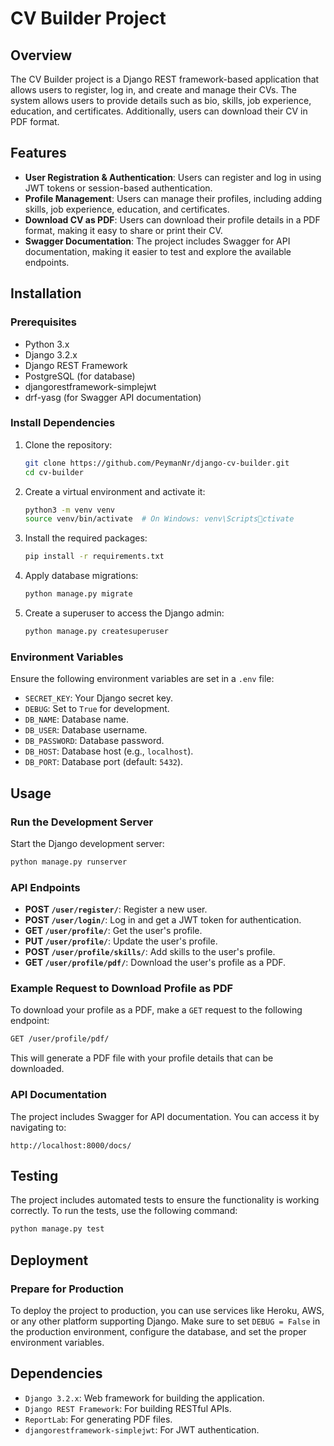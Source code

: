
# CV Builder Project

## Overview
The CV Builder project is a Django REST framework-based application that allows users to register, log in, and create and manage their CVs. The system allows users to provide details such as bio, skills, job experience, education, and certificates. Additionally, users can download their CV in PDF format.

## Features
- **User Registration & Authentication**: Users can register and log in using JWT tokens or session-based authentication.
- **Profile Management**: Users can manage their profiles, including adding skills, job experience, education, and certificates.
- **Download CV as PDF**: Users can download their profile details in a PDF format, making it easy to share or print their CV.
- **Swagger Documentation**: The project includes Swagger for API documentation, making it easier to test and explore the available endpoints.

## Installation

### Prerequisites
- Python 3.x
- Django 3.2.x
- Django REST Framework
- PostgreSQL (for database)
- djangorestframework-simplejwt
- drf-yasg (for Swagger API documentation)


### Install Dependencies
1. Clone the repository:
   ```bash
   git clone https://github.com/PeymanNr/django-cv-builder.git
   cd cv-builder
   ```

2. Create a virtual environment and activate it:
   ```bash
   python3 -m venv venv
   source venv/bin/activate  # On Windows: venv\Scriptsctivate
   ```

3. Install the required packages:
   ```bash
   pip install -r requirements.txt
   ```

4. Apply database migrations:
   ```bash
   python manage.py migrate
   ```

5. Create a superuser to access the Django admin:
   ```bash
   python manage.py createsuperuser
   ```

### Environment Variables
Ensure the following environment variables are set in a `.env` file:
- `SECRET_KEY`: Your Django secret key.
- `DEBUG`: Set to `True` for development.
- `DB_NAME`: Database name.
- `DB_USER`: Database username.
- `DB_PASSWORD`: Database password.
- `DB_HOST`: Database host (e.g., `localhost`).
- `DB_PORT`: Database port (default: `5432`).

## Usage

### Run the Development Server
Start the Django development server:
```bash
python manage.py runserver
```

### API Endpoints

- **POST `/user/register/`**: Register a new user.
- **POST `/user/login/`**: Log in and get a JWT token for authentication.
- **GET `/user/profile/`**: Get the user's profile.
- **PUT `/user/profile/`**: Update the user's profile.
- **POST `/user/profile/skills/`**: Add skills to the user's profile.
- **GET `/user/profile/pdf/`**: Download the user's profile as a PDF.

### Example Request to Download Profile as PDF
To download your profile as a PDF, make a `GET` request to the following endpoint:
```bash
GET /user/profile/pdf/
```
This will generate a PDF file with your profile details that can be downloaded.

### API Documentation
The project includes Swagger for API documentation. You can access it by navigating to:
```
http://localhost:8000/docs/
```

## Testing
The project includes automated tests to ensure the functionality is working correctly. To run the tests, use the following command:
```bash
python manage.py test
```

## Deployment

### Prepare for Production
To deploy the project to production, you can use services like Heroku, AWS, or any other platform supporting Django. Make sure to set `DEBUG = False` in the production environment, configure the database, and set the proper environment variables.

## Dependencies
- `Django 3.2.x`: Web framework for building the application.
- `Django REST Framework`: For building RESTful APIs.
- `ReportLab`: For generating PDF files.
- `djangorestframework-simplejwt`: For JWT authentication.

